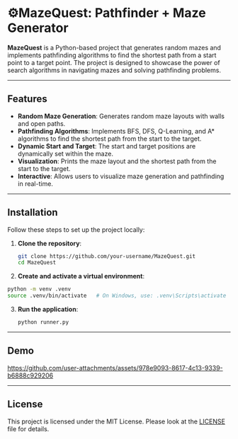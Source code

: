# ⚙️MazeQuest: Pathfinder + Maze Generator

**MazeQuest** is a Python-based project that generates random mazes and implements pathfinding algorithms to find the shortest path from a start point to a target point. The project is designed to showcase the power of search algorithms in navigating mazes and solving pathfinding problems.

---

## Features

- **Random Maze Generation**: Generates random maze layouts with walls and open paths.
- **Pathfinding Algorithms**: Implements BFS, DFS, Q-Learning, and A* algorithms to find the shortest path from the start to the target.
- **Dynamic Start and Target**: The start and target positions are dynamically set within the maze.
- **Visualization**: Prints the maze layout and the shortest path from the start to the target.
- **Interactive**: Allows users to visualize maze generation and pathfinding in real-time.

---

## Installation

Follow these steps to set up the project locally:

1. **Clone the repository**:
   ```bash
   git clone https://github.com/your-username/MazeQuest.git
   cd MazeQuest

 2. **Create and activate a virtual environment**:
   ```bash
   python -m venv .venv
   source .venv/bin/activate   # On Windows, use: .venv\Scripts\activate
   ```

3. **Run the application**:
   ```bash
   python runner.py
   ```

---


## Demo

https://github.com/user-attachments/assets/978e9093-8617-4c13-9339-b6888c929206

---

## License

This project is licensed under the MIT License. Please look at the [LICENSE](./LICENSE) file for details.
